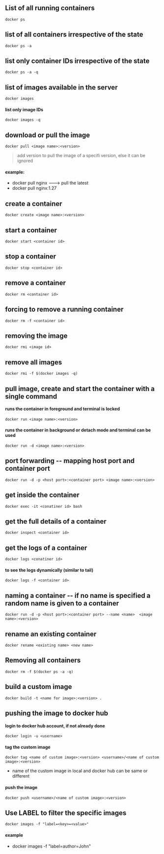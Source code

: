 ## List of all running containers
    docker ps

## list of all containers irrespective of the state
    docker ps -a

## list only container IDs irrespective of the state
    docker ps -a -q

## list of images available in the server
    docker images

#### list only image IDs
    docker images -q

## download or pull the image
    docker pull <image name>:<version>

> add version to pull the image of a specifi version, else it can be ignored
#### example: 
* docker pull nginx         ---> pull the latest
* docker pull nginx:1.27

## create a container
    docker create <image name>:<version>

## start a container
    docker start <container id>

## stop a container
    docker stop <container id>

## remove a container
    docker rm <container id>
    
## forcing to remove a running container
    docker rm -f <container id>

## removing the image
    docker rmi <image id>

## remove all images
    docker rmi -f $(docker images -q)

## pull image, create and start the container with a single command

#### runs the container in foreground and terminal is locked
    docker run <image name>:<version>

#### runs the container in background or detach mode and terminal can be used
    docker run -d <image name>:<version>

## port forwarding -- mapping host port and container port
    docker run -d -p <host port>:<container port> <image name>:<version>

## get inside the container
    docker exec -it <conatiner id> bash

## get the full details of a container
    docker inspect <container id>

## get the logs of a container
    docker logs <conatiner id>

#### to see the logs dynamically (similar to tail)
    docker logs -f <container id>

## naming a container -- if no name is specified a random name is given to a container
    docker run -d -p <host port>:<container port> --name <name>  <image name>:<version>

## rename an existing container
    docker rename <existing name> <new name>

## Removing all containers
    docker rm -f $(docker ps -a -q)

## build a custom image
    docker build -t <name for image>:<version> .

## pushing the image to docker hub

#### login to docker hub account, if not already done
    docker login -u <username>

#### tag the custom image
    docker tag <name of custom image>:<version> <username>/<name of custom image>:<version>

* name of the custom image in local and docker hub can be same or different

#### push the image
    docker push <username>/<name of custom image>:<version>

## Use LABEL to filter the specific images
    docker images -f "label=<key>=<value>"
#### example
*   docker images -f "label=author=John"